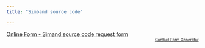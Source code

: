 ```yaml
---
title: "Simband source code"

---
```


<script type="text/javascript" src="https://simband.formstack.com/forms/js.php?no_style=1&form=1870332&viewkey=3HVAs6s4vu&style_version=v3"></script><noscript><a href="https://simband.formstack.com/forms/simband_prototype_request_copy" title="Online Form">Online Form - Simand source code request form</a></noscript><div style="text-align:right; font-size:x-small;"><a href="http://www.formstack.com?utm_source=jsembed&utm_medium=product&utm_campaign=product+branding&fa=h,1870332" title="Contact Form Generator">Contact Form Generator</a></div>
